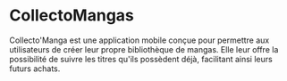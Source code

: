# CollectoMangas
Collecto'Manga est une application mobile conçue pour permettre aux utilisateurs de créer leur propre bibliothèque de mangas. Elle leur offre la possibilité de suivre les titres qu'ils possèdent déjà, facilitant ainsi leurs futurs achats.
